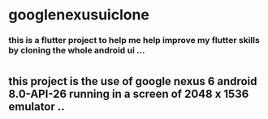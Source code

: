 # googlenexusuiclone

### this is a flutter project to help me help improve my flutter skills by cloning the whole android ui ...

#
#
#
## this project is the use of google nexus 6 android 8.0-API-26 running in a screen of 2048 x 1536 emulator ..